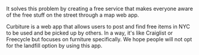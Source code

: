 It solves this problem by creating a free service that makes everyone aware of the free stuff on the street through a map web app.

Curbiture is a web app that allows users to post and find free items in NYC to be used and be picked up by others. In a way, it's like Craiglist or Freecycle but focuses on furniture specifically. We hope people will not opt for the landfill option by using this app.
